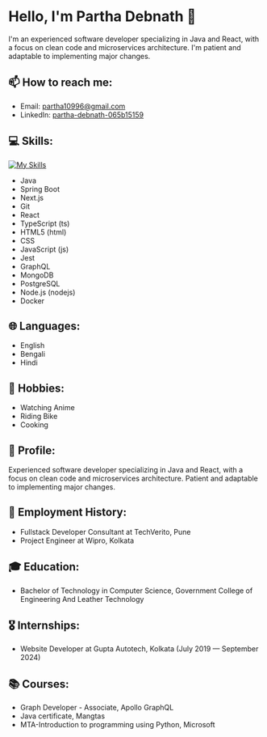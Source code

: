 # Hello, I'm Partha Debnath 👋

I'm an experienced software developer specializing in Java and React, with a focus on clean code and microservices architecture. I'm patient and adaptable to implementing major changes.

## 📫 How to reach me:
- Email: partha10996@gmail.com
- LinkedIn: [partha-debnath-065b15159](https://www.linkedin.com/in/partha-debnath-065b15159/)

## 💻 Skills:
[![My Skills](https://skillicons.dev/icons?i=java,spring,nextjs,git,react,ts,html,css,js,jest,graphql,mongodb,postgres,nodejs,docker&perline=5
)](https://skillicons.dev)

- Java
- Spring Boot
- Next.js
- Git
- React
- TypeScript (ts)
- HTML5 (html)
- CSS
- JavaScript (js)
- Jest
- GraphQL
- MongoDB
- PostgreSQL
- Node.js (nodejs)
- Docker

## 🌐 Languages:
- English
- Bengali
- Hindi

## 🎯 Hobbies:
- Watching Anime
- Riding Bike
- Cooking

## 🚀 Profile:
Experienced software developer specializing in Java and React, with a focus on clean code and microservices architecture. Patient and adaptable to implementing major changes.

## 💼 Employment History:
- Fullstack Developer Consultant at TechVerito, Pune
- Project Engineer at Wipro, Kolkata

## 🎓 Education:
- Bachelor of Technology in Computer Science, Government College of Engineering And Leather Technology

## 🎖️ Internships:
- Website Developer at Gupta Autotech, Kolkata (July 2019 — September 2024)

## 📚 Courses:
- Graph Developer - Associate, Apollo GraphQL
- Java certificate, Mangtas
- MTA-Introduction to programming using Python, Microsoft

